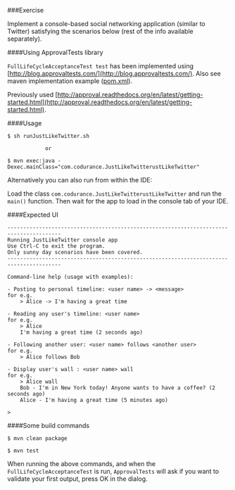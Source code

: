 ###Exercise

Implement a console-based social networking application (similar to Twitter) satisfying the scenarios below 
(rest of the info available separately).

####Using ApprovalTests library

```FullLifeCycleAcceptanceTest test``` has been implemented using [http://blog.approvaltests.com/](http://blog.approvaltests.com/).
Also see maven implementation example ([pom.xml](https://github.com/mzagar/approvals-example/blob/master/pom.xml)).

Previously used [http://approval.readthedocs.org/en/latest/getting-started.html](http://approval.readthedocs.org/en/latest/getting-started.html).            

####Usage

    $ sh runJustLikeTwitter.sh

                or

    $ mvn exec:java -Dexec.mainClass="com.codurance.JustLikeTwitterustLikeTwitter"


Alternatively you can also run from within the IDE:
    
Load the class ```com.codurance.JustLikeTwitterustLikeTwitter``` and run the ```main()``` function. Then wait for the app to load in the console tab of your IDE.

####Expected UI

    ---------------------------------------------------------------------------------------
    Running JustLikeTwitter console app
    Use Ctrl-C to exit the program.
    Only sunny day scenarios have been covered.
    ---------------------------------------------------------------------------------------

    Command-line help (usage with examples):

    - Posting to personal timeline: <user name> -> <message>
    for e.g.
        > Alice -> I'm having a great time

    - Reading any user's timeline: <user name>
    for e.g.
        > Alice
        I'm having a great time (2 seconds ago)

    - Following another user: <user name> follows <another user>
    for e.g.
        > Alice follows Bob

    - Display user's wall : <user name> wall
    for e.g.
        > Alice wall
        Bob - I'm in New York today! Anyone wants to have a coffee? (2 seconds ago)
        Alice - I'm having a great time (5 minutes ago)

    >
    
####Some build commands

    $ mvn clean package

    $ mvn test
    
When running the above commands, and when the ```FullLifeCycleAcceptanceTest``` is run, ```ApprovalTests``` will ask if you want to validate your first output, press OK in the dialog. 